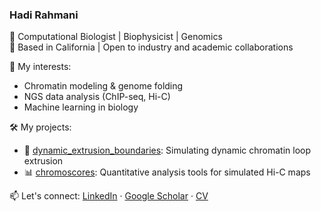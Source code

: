### Hadi Rahmani

<!--
**hrahmanin/hrahmanin** is a ✨ _special_ ✨ repository because its `README.md` (this file) appears on your GitHub profile.

Here are some ideas to get you started:

- 🔭 I’m currently working on ...
- 🌱 I’m currently learning ...
- 👯 I’m looking to collaborate on ...
- 🤔 I’m looking for help with ...
- 💬 Ask me about ...
- 📫 How to reach me: ...
- 😄 Pronouns: ...
- ⚡ Fun fact: ...
-->

🔬 Computational Biologist | Biophysicist | Genomics  
📍 Based in California | Open to industry and academic collaborations

🧠 My interests:
- Chromatin modeling & genome folding
- NGS data analysis (ChIP-seq, Hi-C)
- Machine learning in biology

🛠 My projects:
- 🔁 [dynamic_extrusion_boundaries](https://github.com/hrahmani/dynamic_extrusion_boundaries): Simulating dynamic chromatin loop extrusion
- 📊 [chromoscores](https://github.com/hrahmani/chromoscores): Quantitative analysis tools for simulated Hi-C maps

📫 Let's connect:
[LinkedIn](https://linkedin.com/in/YOURNAME) · [Google Scholar](https://scholar.google.com/citations?user=UUYEU4UAAAAJ&hl=en&oi=ao) · [CV](#)

